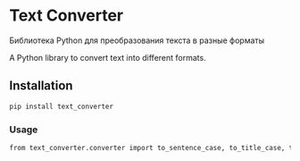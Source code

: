 # Text Converter

Библиотека Python для преобразования текста в разные форматы

A Python library to convert text into different formats.

## Installation

```bash
pip install text_converter

```

### Usage
```bash
from text_converter.converter import to_sentence_case, to_title_case, to_kebab_case
```